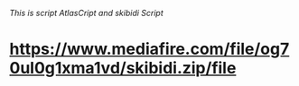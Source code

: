 *This is script AtlasCript and skibidi Script*
# https://www.mediafire.com/file/og70ul0g1xma1vd/skibidi.zip/file

